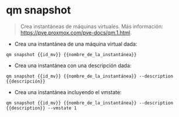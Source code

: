 # qm snapshot

> Crea instantáneas de máquinas virtuales.
> Más información: <https://pve.proxmox.com/pve-docs/qm.1.html>.

- Crea una instantánea de una máquina virtual dada:

`qm snapshot {{id_mv}} {{nombre_de_la_instantánea}}`

- Crea una instantánea con una descripción dada:

`qm snapshot {{id_mv}} {{nombre_de_la_instantánea}} --description {{descripción}}`

- Crea una instantánea incluyendo el vmstate:

`qm snapshot {{id_mv}} {{nombre_de_la_instantánea}} --description {{description}} --vmstate 1`
